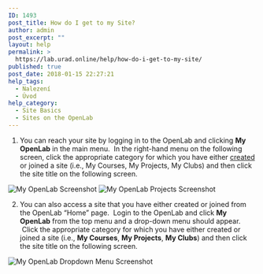 ```yaml
---
ID: 1493
post_title: How do I get to my Site?
author: admin
post_excerpt: ""
layout: help
permalink: >
  https://lab.urad.online/help/how-do-i-get-to-my-site/
published: true
post_date: 2018-01-15 22:27:21
help_tags:
  - Nalezení
  - Úvod
help_category:
  - Site Basics
  - Sites on the OpenLab
---
```

1. You can reach your site by logging in to the OpenLab and clicking <strong>My OpenLab</strong> in the main menu.  In the right-hand menu on the following screen, click the appropriate category for which you have either <a title="Who can build a Site?" href="https://openlab.citytech.cuny.edu/blog/help/who-can-build-a-site/">created</a> or joined a site (i.e., My Courses, My Projects, My Clubs) and then click the site title on the following screen.

<img class="alignnone wp-image-36855 size-full" src="https://openlab.citytech.cuny.edu/wp-content/uploads/2012/08/how_do_i_get_to_my_site1v2.png" alt="My OpenLab Screenshot" />

<img class="alignnone wp-image-36856 size-full" src="https://openlab.citytech.cuny.edu/wp-content/uploads/2012/08/how_do_i_get_to_my_site2v2.png" alt="My OpenLab Projects Screenshot" />

2. You can also access a site that you have either created or joined from the OpenLab “Home” page.  Login to the OpenLab and click <strong>My OpenLab</strong> from the top menu and a drop-down menu should appear.  Click the appropriate category for which you have either created or joined a site (i.e., <strong>My Courses</strong>, <strong>My Projects</strong>, <strong>My Clubs</strong>) and then click the site title on the following screen.

<img class="alignnone wp-image-36858 size-full" src="https://openlab.citytech.cuny.edu/wp-content/uploads/2012/08/how_do_i_get_to_my_site3v2.png" alt="My OpenLab Dropdown Menu Screenshot" />